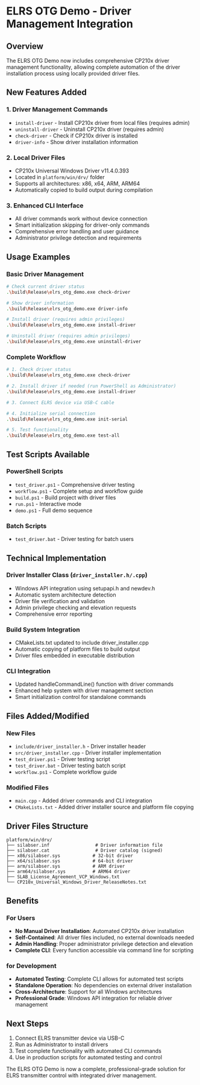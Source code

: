 # ELRS OTG Demo - Driver Management Integration

## Overview
The ELRS OTG Demo now includes comprehensive CP210x driver management functionality, allowing complete automation of the driver installation process using locally provided driver files.

## New Features Added

### 1. Driver Management Commands
- `install-driver` - Install CP210x driver from local files (requires admin)
- `uninstall-driver` - Uninstall CP210x driver (requires admin)
- `check-driver` - Check if CP210x driver is installed
- `driver-info` - Show driver installation information

### 2. Local Driver Files
- CP210x Universal Windows Driver v11.4.0.393
- Located in `platform/win/drv/` folder
- Supports all architectures: x86, x64, ARM, ARM64
- Automatically copied to build output during compilation

### 3. Enhanced CLI Interface
- All driver commands work without device connection
- Smart initialization skipping for driver-only commands
- Comprehensive error handling and user guidance
- Administrator privilege detection and requirements

## Usage Examples

### Basic Driver Management
```bash
# Check current driver status
.\build\Release\elrs_otg_demo.exe check-driver

# Show driver information
.\build\Release\elrs_otg_demo.exe driver-info

# Install driver (requires admin privileges)
.\build\Release\elrs_otg_demo.exe install-driver

# Uninstall driver (requires admin privileges)
.\build\Release\elrs_otg_demo.exe uninstall-driver
```

### Complete Workflow
```bash
# 1. Check driver status
.\build\Release\elrs_otg_demo.exe check-driver

# 2. Install driver if needed (run PowerShell as Administrator)
.\build\Release\elrs_otg_demo.exe install-driver

# 3. Connect ELRS device via USB-C cable

# 4. Initialize serial connection
.\build\Release\elrs_otg_demo.exe init-serial

# 5. Test functionality
.\build\Release\elrs_otg_demo.exe test-all
```

## Test Scripts Available

### PowerShell Scripts
- `test_driver.ps1` - Comprehensive driver testing
- `workflow.ps1` - Complete setup and workflow guide
- `build.ps1` - Build project with driver files
- `run.ps1` - Interactive mode
- `demo.ps1` - Full demo sequence

### Batch Scripts
- `test_driver.bat` - Driver testing for batch users

## Technical Implementation

### Driver Installer Class (`driver_installer.h/.cpp`)
- Windows API integration using setupapi.h and newdev.h
- Automatic system architecture detection
- Driver file verification and validation
- Admin privilege checking and elevation requests
- Comprehensive error reporting

### Build System Integration
- CMakeLists.txt updated to include driver_installer.cpp
- Automatic copying of platform files to build output
- Driver files embedded in executable distribution

### CLI Integration
- Updated handleCommandLine() function with driver commands
- Enhanced help system with driver management section
- Smart initialization control for standalone commands

## Files Added/Modified

### New Files
- `include/driver_installer.h` - Driver installer header
- `src/driver_installer.cpp` - Driver installer implementation
- `test_driver.ps1` - Driver testing script
- `test_driver.bat` - Driver testing batch script
- `workflow.ps1` - Complete workflow guide

### Modified Files
- `main.cpp` - Added driver commands and CLI integration
- `CMakeLists.txt` - Added driver installer source and platform file copying

## Driver Files Structure
```
platform/win/drv/
├── silabser.inf                 # Driver information file
├── silabser.cat                 # Driver catalog (signed)
├── x86/silabser.sys            # 32-bit driver
├── x64/silabser.sys            # 64-bit driver
├── arm/silabser.sys            # ARM driver
├── arm64/silabser.sys          # ARM64 driver
├── SLAB_License_Agreement_VCP_Windows.txt
└── CP210x_Universal_Windows_Driver_ReleaseNotes.txt
```

## Benefits

### For Users
- **No Manual Driver Installation**: Automated CP210x driver installation
- **Self-Contained**: All driver files included, no external downloads needed
- **Admin Handling**: Proper administrator privilege detection and elevation
- **Complete CLI**: Every function accessible via command line for scripting

### for Development
- **Automated Testing**: Complete CLI allows for automated test scripts
- **Standalone Operation**: No dependencies on external driver installation
- **Cross-Architecture**: Support for all Windows architectures
- **Professional Grade**: Windows API integration for reliable driver management

## Next Steps
1. Connect ELRS transmitter device via USB-C
2. Run as Administrator to install drivers
3. Test complete functionality with automated CLI commands
4. Use in production scripts for automated testing and control

The ELRS OTG Demo is now a complete, professional-grade solution for ELRS transmitter control with integrated driver management.